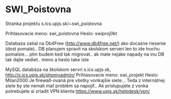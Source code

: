 # SWI_Poistovna
Stranka projektu s.ics.upjs.sk/~swi_poistovna

Prihlasovacie meno: swi_poistovna
Heslo: swiproj0kt

Databaza zatial na Db4Free (http://www.db4free.net/) ako docasne riesenie (dost pomale).. DB planujem spravit na skolskom serveri len to ide trochu pomalsie... ptm budem ked tak migrovat.. ak mate nejake napady na inu DB tak dajte vediet..
meno a heslo take iste

MySQL databáza na školskom servri s.ics.upjs.sk, http://s.ics.upjs.sk/phpmyadmin/
Prihlasovacie meno: swi_projekt
Heslo: Milan2000
Je firewall-ovaná pre všetky vonkajšie siete... Teda z internátnej siete by ste nemali mať problém sa napojiť.. Ak pristupujete z vonka potrebujete si zriadit VPN klienta https://www.upjs.sk/helpdesk/vpn/
